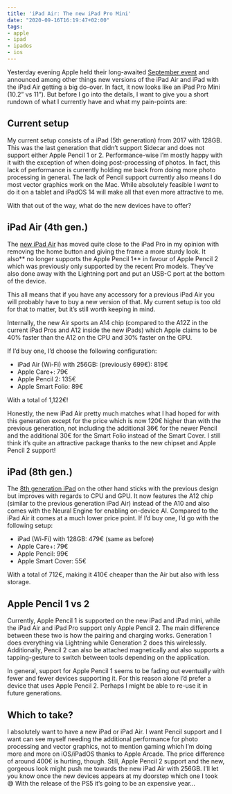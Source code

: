 ```yaml
---
title: 'iPad Air: The new iPad Pro Mini'
date: "2020-09-16T16:19:47+02:00"
tags:
- apple
- ipad
- ipados
- ios
---
```


Yesterday evening Apple held their long-awaited [September event](https://www.apple.com/apple-events/september-2020/) and announced among other things new versions of the iPad Air and iPad with the iPad Air getting a big do-over. In fact, it now looks like an iPad Pro Mini (10.2” vs 11”). But before I go into the details, I want to give you a short rundown of what I currently have and what my pain-points are:

## Current setup

My current setup consists of a iPad (5th generation) from 2017 with 128GB. This was the last generation that didn’t support Sidecar and does not support either Apple Pencil 1 or 2. Performance-wise I’m mostly happy with it with the exception of when doing post-processing of photos. In fact, this lack of performance is currently holding me back from doing more photo processing in general. The lack of Pencil support currently also means I do most vector graphics work on the Mac. While absolutely feasible I *want* to do it on a tablet and iPadOS 14 will make all that even more attractive to me.

With that out of the way, what do the new devices have to offer?

## iPad Air (4th gen.)

The [new iPad Air](https://www.apple.com/at/ipad-air/) has moved quite close to the iPad Pro in my opinion with removing the home button and giving the frame a more sturdy look. It also** no longer supports the Apple Pencil 1** in favour of Apple Pencil 2 which was previously only supported by the recent Pro models. They’ve also done away with the Lightning port and put an USB-C port at the bottom of the device.

This all means that if you have any accessory for a previous iPad Air you will probably have to buy a new version of that. My current setup is too old for that to matter, but it’s still worth keeping in mind.

Internally, the new Air sports an A14 chip (compared to the A12Z in the current iPad Pros and A12 inside the new iPads) which Apple claims to be 40% faster than the A12 on the CPU and 30% faster on the GPU.

If I’d buy one, I’d choose the following configuration:

- iPad Air (Wi-Fi) with 256GB: (previously 699€): 819€
- Apple Care+: 79€
- Apple Pencil 2: 135€
- Apple Smart Folio: 89€

With a total of 1,122€!

Honestly, the new iPad Air pretty much matches what I had hoped for with this generation except for the price which is now 120€ higher than with the previous generation, not including the additional 36€ for the newer Pencil and the additional 30€ for the Smart Folio instead of the Smart Cover. I still think it’s quite an attractive package thanks to the new chipset and Apple Pencil 2 support!


## iPad (8th gen.)

The [8th generation iPad](https://www.apple.com/at/ipad-10.2/) on the other hand sticks with the previous design but improves with regards to CPU and GPU. It now features the A12 chip (similar to the previous generation iPad Air) instead of the A10 and also comes with the Neural Engine for enabling on-device AI. Compared to the iPad Air it comes at a much lower price point. If I’d buy one, I’d go with the following setup:

- iPad (Wi-Fi) with 128GB: 479€ (same as before)
- Apple Care+: 79€
- Apple Pencil: 99€
- Apple Smart Cover: 55€

With a total of 712€, making it 410€ cheaper than the Air but also with less storage.

## Apple Pencil 1 vs 2

Currently, Apple Pencil 1 is supported on the new iPad and iPad mini, while the iPad Air and iPad Pro support only Apple Pencil 2. The main difference between these two is how the pairing and charging works. Generation 1 does everything via Lightning while Generation 2 does this wirelessly. Additionally, Pencil 2 can also be attached magnetically and also supports a tapping-gesture to switch between tools depending on the application.

In general, support for Apple Pencil 1 seems to be fading out eventually with fewer and fewer devices supporting it. For this reason alone I’d prefer a device that uses Apple Pencil 2. Perhaps I might be able to re-use it in future generations.

## Which to take?

I absolutely want to have a new iPad or iPad Air. I want Pencil support and I want can see myself needing the additional performance for photo processing and vector graphics, not to mention gaming which I’m doing more and more on iOS/iPadOS thanks to Apple Arcade. The price difference of around 400€ is hurting, though. Still, Apple Pencil 2 support and the new, gorgeous look might push me towards the new iPad Air with 256GB. I’ll let you know once the new devices appears at my doorstep which one I took 😅 With the release of the PS5 it’s going to be an expensive year…
